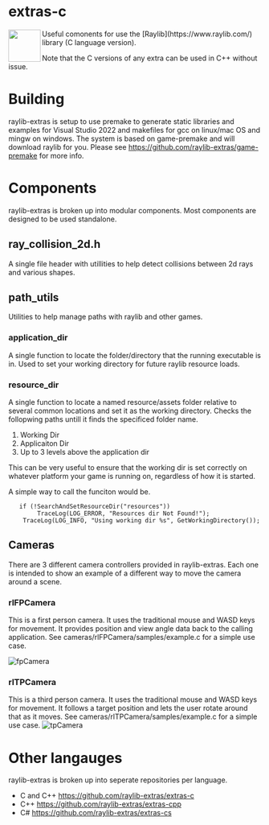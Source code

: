 # extras-c
<img align="left" src="https://github.com/raysan5/raylib/raw/master/logo/raylib_logo_animation.gif" width="64">
Useful comonents for use the [Raylib](https://www.raylib.com/) library (C language version). 

Note that the C versions of any extra can be used in C++ without issue.

# Building
raylib-extras is setup to use premake to generate static libraries and examples for Visual Studio 2022 and makefiles for gcc on linux/mac OS and mingw on windows. 
The system is based on game-premake and will download raylib for you. Please see https://github.com/raylib-extras/game-premake for more info.

# Components
raylib-extras is broken up into modular components. Most components are designed to be used standalone.

## ray_collision_2d.h
A single file header with utillities to help detect collisions between 2d rays and various shapes.

## path_utils
Utilities to help manage paths with raylib and other games.

### application_dir
A single function to locate the folder/directory that the running executable is in. Used to set your working directory for future raylib resource loads.

### resource_dir
A single function to locate a named resource/assets folder relative to several common locations and set it as the working directory.
Checks the follopwing paths untill it finds the specificed folder name.
1) Working Dir
2) Applicaiton Dir
3) Up to 3 levels above the application dir

This can be very useful to ensure that the working dir is set correctly on whatever platform your game is running on, regardless of how it is started.

A simple way to call the funciton would be.
```
   if (!SearchAndSetResourceDir("resources"))
        TraceLog(LOG_ERROR, "Resources dir Not Found!");
    TraceLog(LOG_INFO, "Using working dir %s", GetWorkingDirectory());
```

## Cameras
There are 3 different camera controllers provided in raylib-extras. Each one is intended to show an example of a different way to move the camera around a scene.

### rlFPCamera
This is a first person camera. It uses the traditional mouse and WASD keys for movement. It provides position and view angle data back to the calling application.
See cameras/rlFPCamera/samples/example.c for a simple use case.

![fpCamera](https://user-images.githubusercontent.com/322174/136627569-64e0b660-d846-4b1c-9239-5e09b030b2aa.gif)

### rlTPCamera
This is a third person camera. It uses the traditional mouse and WASD keys for movement. It follows a target position and lets the user rotate around that as it moves.
See cameras/rlTPCamera/samples/example.c for a simple use case.
![tpCamera](https://user-images.githubusercontent.com/322174/136641801-3f7f0a05-e79a-4f67-b05a-217e183eedde.gif)


# Other langauges
raylib-extras is broken up into seperate repositories per language.

 * C and C++ https://github.com/raylib-extras/extras-c 
 * C++ https://github.com/raylib-extras/extras-cpp
 * C# https://github.com/raylib-extras/extras-cs

